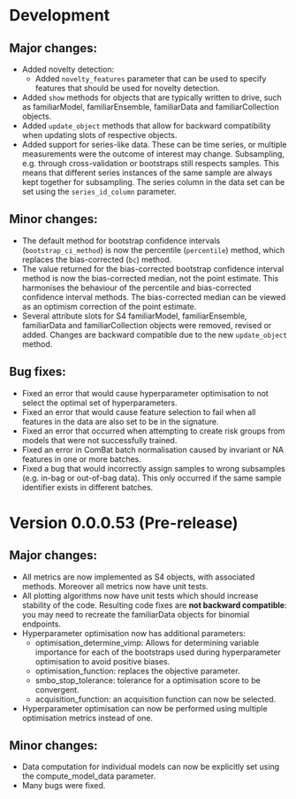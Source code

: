 # Development

## Major changes:
* Added novelty detection:
    * Added `novelty_features` parameter that can be used to specify features that should be used for novelty detection.
* Added `show` methods for objects that are typically written to drive, such as familiarModel, familiarEnsemble, familiarData and familiarCollection objects.
* Added `update_object` methods that allow for backward compatibility when updating slots of respective objects.
* Added support for series-like data. These can be time series, or multiple measurements were the outcome of interest may change. Subsampling, e.g. through cross-validation or bootstraps still respects samples. This means that different series instances of the same sample are always kept together for subsampling. The series column in the data set can be set using the `series_id_column` parameter.

## Minor changes:
* The default method for bootstrap confidence intervals (`bootstrap_ci_method`) is now the percentile (`percentile`) method, which replaces the bias-corrected (`bc`) method.
* The value returned for the bias-corrected bootstrap confidence interval method is now the bias-corrected median, not the point estimate. This harmonises the behaviour of the percentile and bias-corrected confidence interval methods. The bias-corrected median can be viewed as an optimism correction of the point estimate.
* Several attribute slots for S4 familiarModel, familiarEnsemble, familiarData and familiarCollection objects were removed, revised or added. Changes are backward compatible due to the new `update_object` method.

## Bug fixes:
* Fixed an error that would cause hyperparameter optimisation to not select the optimal set of hyperparameters.
* Fixed an error that would cause feature selection to fail when all features in the data are also set to be in the signature.
* Fixed an error that occurred when attempting to create risk groups from models that were not successfully trained.
* Fixed an error in ComBat batch normalisation caused by invariant or NA features in one or more batches.
* Fixed a bug that would incorrectly assign samples to wrong subsamples (e.g. in-bag or out-of-bag data). This only occurred if the same sample identifier exists in different batches.

# Version 0.0.0.53 (Pre-release)

## Major changes:
* All metrics are now implemented as S4 objects, with associated methods. Moreover all metrics now have unit tests.
* All plotting algorithms now have unit tests which should increase stability of the code. Resulting code fixes are **not backward compatible**: you may need to recreate the familiarData objects for binomial endpoints.
* Hyperparameter optimisation now has additional parameters:
    * optimisation_determine_vimp: Allows for determining variable importance for each of the bootstraps used during hyperparameter optimisation to avoid positive biases.
    * optimisation_function: replaces the objective parameter.
    * smbo_stop_tolerance: tolerance for a optimisation score to be convergent.
    * acquisition_function: an acquisition function can now be selected.
* Hyperparameter optimisation can now be performed using multiple optimisation metrics instead of one.

## Minor changes:
* Data computation for individual models can now be explicitly set using the compute_model_data parameter.
* Many bugs were fixed.
